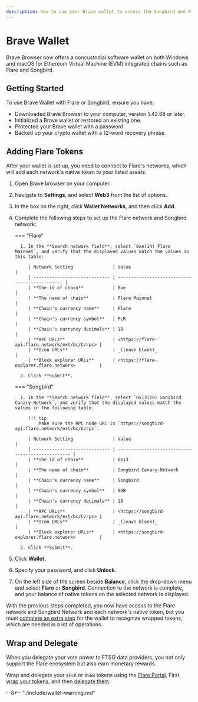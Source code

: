 ```yaml
---
description: How to use your Brave wallet to access the Songbird and Flare networks
---
```


# Brave Wallet

Brave Browser now offers a noncustodial software wallet on both Windows and macOS for Ethereum Virtual Machine (EVM) integrated chains such as Flare and Songbird.

## Getting Started

To use Brave Wallet with Flare or Songbird, ensure you have:

* Downloaded Brave Browser to your computer, version 1.42.88 or later.
* Initialized a Brave wallet or restored an existing one.
* Protected your Brave wallet with a password.
* Backed up your crypto wallet with a 12-word recovery phrase.

## Adding Flare Tokens

After your wallet is set up, you need to connect to Flare's networks, which will add each network's native token to your listed assets.

1. Open Brave browser on your computer.
2. Navigate to **Settings**, and select **Web3** from the list of options.
3. In the box on the right, click **Wallet Networks**, and then click **Add**.
4. Complete the following steps to set up the Flare network and Songbird network:

    === "Flare"

         1. In the **Search network field**, select `0xe(14) Flare Mainnet`, and verify that the displayed values match the values in this table:

            | Network Setting               | Value                                          |
            | ----------------------------- | ---------------------------------------------- |
            | **The id of chain**           | 0xe                                            |
            | **The name of chain**         | Flare Mainnet                                  |
            | **Chain's currency name**     | Flare                                          |
            | **Chain's currency symbol**   | FLR                                            |
            | **Chain's currency decimals** | 18                                             |
            | **RPC URLs**                  | <https://flare-api.flare.network/ext/bc/C/rpc> |
            | **Icon URLs**                 | _(leave blank)_                                |
            | **Block explorer URLs**       | <https://flare-explorer.flare.network>         |

         2. Click **Submit**.

    === "Songbird"

         1. In the **Search network field**, select `0x13(19) Songbird Canary-Network`, and verify that the displayed values match the values in the following table.

            !!! tip
                Make sure the RPC node URL is `https://songbird-api.flare.network/ext/bc/C/rpc`.

            | Network Setting               | Value                                             |
            | ----------------------------- | ------------------------------------------------- |
            | **The id of chain**           | 0x13                                              |
            | **The name of chain**         | Songbird Canary-Network                           |
            | **Chain's currency name**     | Songbird                                          |
            | **Chain's currency symbol**   | SGB                                               |
            | **Chain's currency decimals** | 18                                                |
            | **RPC URLs**                  | <https://songbird-api.flare.network/ext/bc/C/rpc> |
            | **Icon URLs**                 | _(leave blank)_                                   |
            | **Block explorer URLs**       | <https://songbird-explorer.flare.network>         |

         2. Click **Submit**.

5. Click **Wallet**.
6. Specify your password, and click **Unlock**.
7. On the left side of the screen beside **Balance**, click the drop-down menu and select **Flare** or **Songbird**.
   Connection to the network is complete, and your balance of native tokens on the selected network is displayed.

With the previous steps completed, you now have access to the Flare network and Songbird Network and each network's native token, but you must [complete an extra step](./../wrapping-tokens.md#automatically) for the wallet to recognize wrapped tokens, which are needed in a lot of operations.

## Wrap and Delegate

When you delegate your vote power to FTSO data providers, you not only support the Flare ecosystem but also earn monetary rewards.

Wrap and delegate your `$FLR` or `$SGB` tokens using the [Flare Portal](https://portal.flare.network/). First, [wrap your tokens](../wrapping-tokens.md), and then [delegate them](../delegation/managing-delegations.md#delegating-your-vote-power).

--8<-- "./include/wallet-warning.md"
